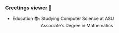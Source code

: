 ### Greetings viewer :wave:

- Education :books:: Studying Computer Science at ASU<br>
&emsp;&emsp;&emsp;&emsp;&emsp;&emsp;&ensp;Associate's Degree in Mathematics


<!--
**justinozzy/justinozzy** is a ✨ _special_ ✨ repository because its `README.md` (this file) appears on your GitHub profile.

Here are some ideas to get you started:

- 🔭 I’m currently working on ...
- 🌱 I’m currently learning ...
- 👯 I’m looking to collaborate on ...
- 🤔 I’m looking for help with ...
- 💬 Ask me about ...
- 📫 How to reach me: ...
- 😄 Pronouns: ...
- ⚡ Fun fact: ...
-->
